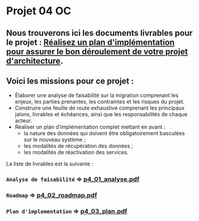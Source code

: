 # Projet 04 OC 

## Nous trouverons ici les documents livrables pour le projet : [Réalisez un plan d'implémentation pour assurer le bon déroulement de votre projet d'architecture](https://openclassrooms.com/fr/paths/293/projects/707/assignment).

## Voici les missions pour ce projet :

- Élaborer une analyse de faisabilité sur la migration comprenant les enjeux, les parties prenantes, les contraintes et les risques du projet.
- Construire une feuille de route exhaustive comprenant les principaux jalons, livrables et échéances, ainsi que les responsabilités de chaque acteur.
- Réaliser un plan d’implémentation complet mettant en avant :
    - la nature des données qui doivent être obligatoirement basculées sur le nouveau système ;
    - les modalités de récupération des données ;
    - les modalités de réactivation des services.

La liste de livrables est la suivante :

### `Analyse de faisabilité` => [p4_01_analyse.pdf](https://github.com/jespadas/p4_julio_espadas/blob/main/P4_01_analyse.pdf)
### `Roadmap` => [p4_02_roadmap.pdf](https://github.com/jespadas/p4_julio_espadas/blob/main/P4_02_roadmap.pdf)
### `Plan d'implementation` => [p4_03_plan.pdf](https://github.com/jespadas/p4_julio_espadas/blob/main/P4_03_plan.pdf)
